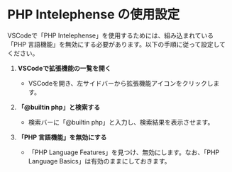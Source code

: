 # PHP Intelephense の使用設定

VSCodeで「PHP Intelephense」を使用するためには、組み込まれている「PHP 言語機能」を無効にする必要があります。以下の手順に従って設定してください。

1. **VSCodeで拡張機能の一覧を開く**
   - VSCodeを開き、左サイドバーから拡張機能アイコンをクリックします。

2. **「@builtin php」と検索する**
   - 検索バーに「@builtin php」と入力し、検索結果を表示させます。

3. **「PHP 言語機能」を無効にする**
   - 「PHP Language Features」を見つけ、無効にします。なお、「PHP Language Basics」は有効のままにしておきます。
